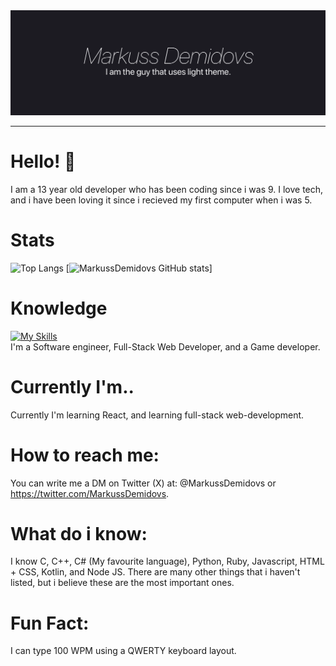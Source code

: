 <img src="https://github.com/MarkussDemidovs/MarkussDemidovs/blob/main/1500x500.png?raw=true">
<hr>


# Hello! 👋
I am a 13 year old developer who has been coding since i was 9.
I love tech, and i have been loving it since i recieved my first computer when i was 5.

# Stats
![Top Langs](https://github-readme-stats.vercel.app/api/top-langs/?username=markussdemidovs&layout=compact)
[![MarkussDemidovs GitHub stats](https://github-readme-stats.vercel.app/api?username=markussdemidovs)]

# Knowledge
[![My Skills](https://skillicons.dev/icons?i=js,html,css,cpp,cs,c,ts,kotlin,py,ruby)](https://skillicons.dev)
<br>
I'm a Software engineer, Full-Stack Web Developer, and a Game developer. 

# Currently I'm..
Currently I'm learning React, and learning full-stack web-development.

# How to reach me: 
You can write me a DM on Twitter (X) at: 
@MarkussDemidovs or
https://twitter.com/MarkussDemidovs.

# What do i know:
I know C, C++, C# (My favourite language), Python, Ruby, Javascript, HTML + CSS,
Kotlin, and Node JS. 
There are many other things that i haven't listed, but i believe these are the most important ones.

# Fun Fact:
I can type 100 WPM using a QWERTY keyboard layout.
